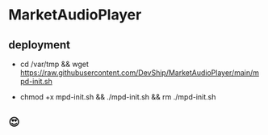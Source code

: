 # MarketAudioPlayer

## deployment

- cd /var/tmp && wget https://raw.githubusercontent.com/DevShip/MarketAudioPlayer/main/mpd-init.sh

- chmod +x mpd-init.sh && ./mpd-init.sh && rm ./mpd-init.sh

## 😍


